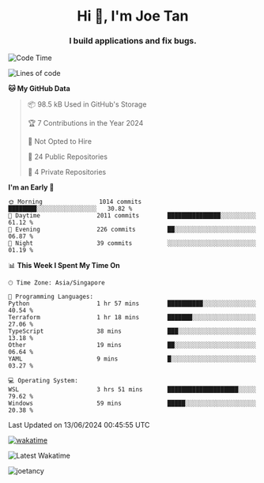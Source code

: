 <h1 align="center">Hi 👋, I'm Joe Tan</h1>
<h3 align="center">I build applications and fix bugs.</h3>

<!--START_SECTION:waka-->
![Code Time](http://img.shields.io/badge/Code%20Time-1%2C371%20hrs%2014%20mins-blue)

![Lines of code](https://img.shields.io/badge/From%20Hello%20World%20I%27ve%20Written-46.5%20million%20lines%20of%20code-blue)

**🐱 My GitHub Data** 

> 📦 98.5 kB Used in GitHub's Storage 
 > 
> 🏆 7 Contributions in the Year 2024
 > 
> 🚫 Not Opted to Hire
 > 
> 📜 24 Public Repositories 
 > 
> 🔑 4 Private Repositories 
 > 
**I'm an Early 🐤** 

```text
🌞 Morning                1014 commits        ████████░░░░░░░░░░░░░░░░░   30.82 % 
🌆 Daytime                2011 commits        ███████████████░░░░░░░░░░   61.12 % 
🌃 Evening                226 commits         ██░░░░░░░░░░░░░░░░░░░░░░░   06.87 % 
🌙 Night                  39 commits          ░░░░░░░░░░░░░░░░░░░░░░░░░   01.19 % 
```


📊 **This Week I Spent My Time On** 

```text
🕑︎ Time Zone: Asia/Singapore

💬 Programming Languages: 
Python                   1 hr 57 mins        ██████████░░░░░░░░░░░░░░░   40.54 % 
Terraform                1 hr 18 mins        ███████░░░░░░░░░░░░░░░░░░   27.06 % 
TypeScript               38 mins             ███░░░░░░░░░░░░░░░░░░░░░░   13.18 % 
Other                    19 mins             ██░░░░░░░░░░░░░░░░░░░░░░░   06.64 % 
YAML                     9 mins              █░░░░░░░░░░░░░░░░░░░░░░░░   03.27 % 

💻 Operating System: 
WSL                      3 hrs 51 mins       ████████████████████░░░░░   79.62 % 
Windows                  59 mins             █████░░░░░░░░░░░░░░░░░░░░   20.38 % 
```


 Last Updated on 13/06/2024 00:45:55 UTC
<!--END_SECTION:waka-->
[![wakatime](https://wakatime.com/badge/user/e0e3a0f0-6d69-4241-946d-0baaf7b91278.svg)](https://wakatime.com/@e0e3a0f0-6d69-4241-946d-0baaf7b91278)

![Latest Wakatime](https://github.com/joetancy/joetancy/workflows/Latest%20Wakatime/badge.svg)

<p align="left"> <img src="https://komarev.com/ghpvc/?username=joetancy" alt="joetancy" /> </p>

